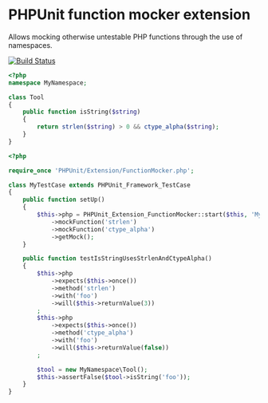 # PHPUnit function mocker extension

Allows mocking otherwise untestable PHP functions through the use of namespaces.

[![Build Status](https://secure.travis-ci.org/lstrojny/phpunit-function-mocker.svg)](http://travis-ci.org/lstrojny/phpunit-function-mocker)

```php
<?php
namespace MyNamespace;

class Tool
{
    public function isString($string)
    {
        return strlen($string) > 0 && ctype_alpha($string);
    }
}
```

```php
<?php

require_once 'PHPUnit/Extension/FunctionMocker.php';

class MyTestCase extends PHPUnit_Framework_TestCase
{
    public function setUp()
    {
        $this->php = PHPUnit_Extension_FunctionMocker::start($this, 'MyNamespace')
            ->mockFunction('strlen')
            ->mockFunction('ctype_alpha')
            ->getMock();
    }

    public function testIsStringUsesStrlenAndCtypeAlpha()
    {
        $this->php
            ->expects($this->once())
            ->method('strlen')
            ->with('foo')
            ->will($this->returnValue(3))
        ;
        $this->php
            ->expects($this->once())
            ->method('ctype_alpha')
            ->with('foo')
            ->will($this->returnValue(false))
        ;

        $tool = new MyNamespace\Tool();
        $this->assertFalse($tool->isString('foo'));
    }
}
```
